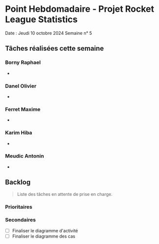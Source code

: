 # Point Hebdomadaire - Projet Rocket League Statistics

Date : Jeudi 10 octobre 2024
Semaine n° 5

## Tâches réalisées cette semaine

### Borny Raphael

- 


### Danel Olivier

- 


### Ferret Maxime

- 


### Karim Hiba

-  


### Meudic Antonin

- 


## Backlog

> Liste des tâches en attente de prise en charge.

### Prioritaires


### Secondaires

- [ ] Finaliser le diagramme d'activité
- [ ] Finaliser le diagramme des cas
